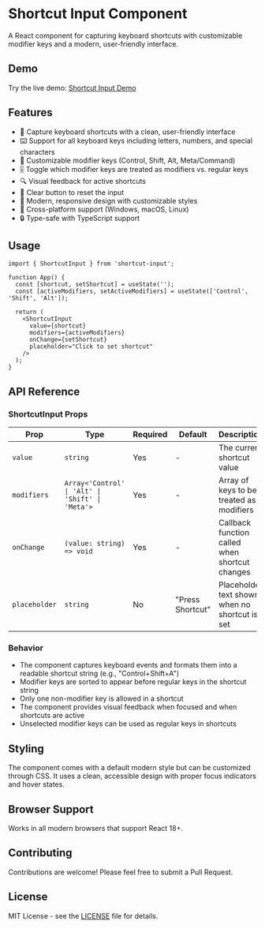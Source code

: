 # Shortcut Input Component

A React component for capturing keyboard shortcuts with customizable modifier keys and a modern, user-friendly interface.

## Demo

Try the live demo: [Shortcut Input Demo](https://ofcrs.github.io/shortcut-input/)

## Features

- 🎯 Capture keyboard shortcuts with a clean, user-friendly interface
- ⌨️ Support for all keyboard keys including letters, numbers, and special characters
- 🔄 Customizable modifier keys (Control, Shift, Alt, Meta/Command)
- 🎚️ Toggle which modifier keys are treated as modifiers vs. regular keys
- 🔍 Visual feedback for active shortcuts
- 🧹 Clear button to reset the input
- 💅 Modern, responsive design with customizable styles
- 📱 Cross-platform support (Windows, macOS, Linux)
- 🔒 Type-safe with TypeScript support
  
## Usage

```tsx
import { ShortcutInput } from 'shortcut-input';

function App() {
  const [shortcut, setShortcut] = useState('');
  const [activeModifiers, setActiveModifiers] = useState(['Control', 'Shift', 'Alt']);

  return (
    <ShortcutInput
      value={shortcut}
      modifiers={activeModifiers}
      onChange={setShortcut}
      placeholder="Click to set shortcut"
    />
  );
}
```

## API Reference

### ShortcutInput Props

| Prop | Type | Required | Default | Description |
|------|------|----------|---------|-------------|
| `value` | `string` | Yes | - | The current shortcut value |
| `modifiers` | `Array<'Control' \| 'Alt' \| 'Shift' \| 'Meta'>` | Yes | - | Array of keys to be treated as modifiers |
| `onChange` | `(value: string) => void` | Yes | - | Callback function called when shortcut changes |
| `placeholder` | `string` | No | "Press Shortcut" | Placeholder text shown when no shortcut is set |

### Behavior

- The component captures keyboard events and formats them into a readable shortcut string (e.g., "Control+Shift+A")
- Modifier keys are sorted to appear before regular keys in the shortcut string
- Only one non-modifier key is allowed in a shortcut
- The component provides visual feedback when focused and when shortcuts are active
- Unselected modifier keys can be used as regular keys in shortcuts

## Styling

The component comes with a default modern style but can be customized through CSS. It uses a clean, accessible design with proper focus indicators and hover states.

## Browser Support

Works in all modern browsers that support React 18+.

## Contributing

Contributions are welcome! Please feel free to submit a Pull Request.

## License

MIT License - see the [LICENSE](LICENSE) file for details.
